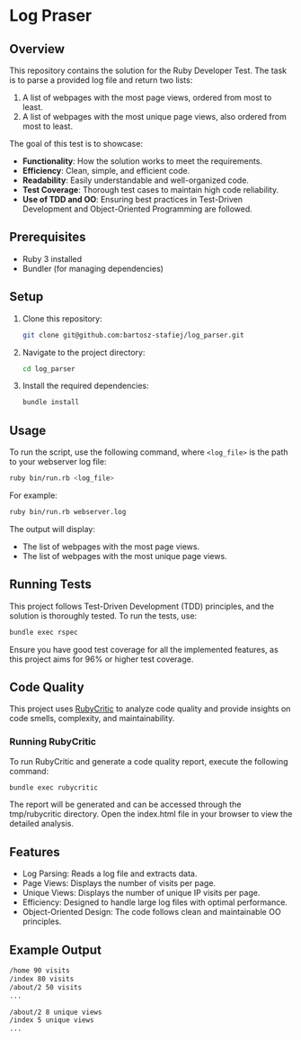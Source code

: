 # Log Praser

## Overview

This repository contains the solution for the Ruby Developer Test. The task is to parse a provided log file and return two lists:
1. A list of webpages with the most page views, ordered from most to least.
2. A list of webpages with the most unique page views, also ordered from most to least.

The goal of this test is to showcase:
- **Functionality**: How the solution works to meet the requirements.
- **Efficiency**: Clean, simple, and efficient code.
- **Readability**: Easily understandable and well-organized code.
- **Test Coverage**: Thorough test cases to maintain high code reliability.
- **Use of TDD and OO**: Ensuring best practices in Test-Driven Development and Object-Oriented Programming are followed.

## Prerequisites

- Ruby 3 installed
- Bundler (for managing dependencies)

## Setup

1. Clone this repository:
    ```bash
    git clone git@github.com:bartosz-stafiej/log_parser.git
    ```
2. Navigate to the project directory:
    ```bash
    cd log_parser
    ```
3. Install the required dependencies:
    ```bash
    bundle install
    ```

## Usage

To run the script, use the following command, where `<log_file>` is the path to your webserver log file:

```bash
ruby bin/run.rb <log_file>
```

For example:

```bash
ruby bin/run.rb webserver.log
```

The output will display:
- The list of webpages with the most page views.
- The list of webpages with the most unique page views.

## Running Tests
This project follows Test-Driven Development (TDD) principles, and the solution is thoroughly tested. To run the tests, use:

```bash
bundle exec rspec
```
Ensure you have good test coverage for all the implemented features, as this project aims for 96% or higher test coverage.

## Code Quality

This project uses [RubyCritic](https://github.com/whitesmith/rubycritic) to analyze code quality and provide insights on code smells, complexity, and maintainability.

### Running RubyCritic

To run RubyCritic and generate a code quality report, execute the following command:

```bash
bundle exec rubycritic
```

The report will be generated and can be accessed through the tmp/rubycritic directory. Open the index.html file in your browser to view the detailed analysis.

## Features
- Log Parsing: Reads a log file and extracts data.
- Page Views: Displays the number of visits per page.
- Unique Views: Displays the number of unique IP visits per page.
- Efficiency: Designed to handle large log files with optimal performance.
- Object-Oriented Design: The code follows clean and maintainable OO principles.

## Example Output
```bash
/home 90 visits
/index 80 visits
/about/2 50 visits
...

/about/2 8 unique views
/index 5 unique views
...
```
